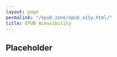 ```yaml
---
layout: page
permalink: "/epub_zone/epub_a11y.html/"
title: EPUB Acessibility
---
```

## Placeholder